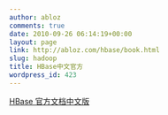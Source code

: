 ```yaml
---
author: abloz
comments: true
date: 2010-09-26 06:14:19+00:00
layout: page
link: http://abloz.com/hbase/book.html
slug: hadoop
title: HBase中文官方
wordpress_id: 423
---
```


[HBase 官方文档中文版](http://abloz.com/hbase/book.html)
